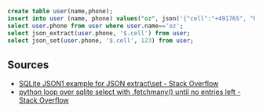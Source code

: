 ```sql
create table user(name,phone);
insert into user (name, phone) values("oz", json('{"cell":"+491765", "home":"+498973"}'));
select user.phone from user where user.name=='oz';
select json_extract(user.phone, '$.cell') from user;
select json_set(user.phone, '$.cell', 123) from user;
```

## Sources
* [SQLite JSON1 example for JSON extract\set - Stack Overflow](https://stackoverflow.com/questions/33432421/sqlite-json1-example-for-json-extract-set)
* [python loop over sqlite select with .fetchmany() until no entries left - Stack Overflow](https://stackoverflow.com/questions/41852393/python-loop-over-sqlite-select-with-fetchmany-until-no-entries-left)